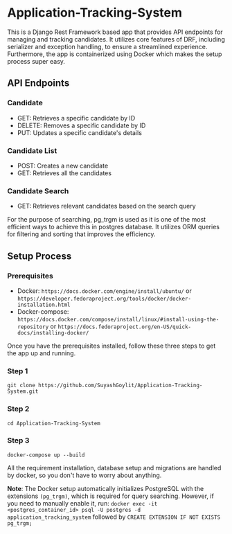 # Application-Tracking-System

This is a Django Rest Framework based app that provides API endpoints for managing and tracking candidates. It utilizes core features of DRF, including serializer and exception handling, to ensure a streamlined experience. Furthermore, the app is containerized using Docker which makes the setup process super easy.


## API Endpoints

### Candidate
- GET: Retrieves a specific candidate by ID
- DELETE: Removes a specific candidate by ID
- PUT: Updates a specific candidate's details

### Candidate List
- POST: Creates a new candidate
- GET: Retrieves all the candidates

### Candidate Search
- GET: Retrieves relevant candidates based on the search query

For the purpose of searching, pg_trgm is used as it is one of the most efficient ways to achieve this in postgres database. It utilizes ORM queries for filtering and sorting that improves the efficiency.


## Setup Process

### Prerequisites
- Docker: `https://docs.docker.com/engine/install/ubuntu/`  or  `https://developer.fedoraproject.org/tools/docker/docker-installation.html`
- Docker-compose: `https://docs.docker.com/compose/install/linux/#install-using-the-repository`  or  `https://docs.fedoraproject.org/en-US/quick-docs/installing-docker/`

Once you have the prerequisites installed, follow these three steps to get the app up and running.

### Step 1
`git clone https://github.com/SuyashGoylit/Application-Tracking-System.git`

### Step 2
`cd Application-Tracking-System`

### Step 3
`docker-compose up --build`

All the requirement installation, database setup and migrations are handled by docker, so you don't have to worry about anything. 

**Note**: The Docker setup automatically initializes PostgreSQL with the extensions `(pg_trgm)`, which is required for query searching. However, if you need to manually enable it, run:
`docker exec -it <postgres_container_id> psql -U postgres -d application_tracking_system`
followed by
`CREATE EXTENSION IF NOT EXISTS pg_trgm;`